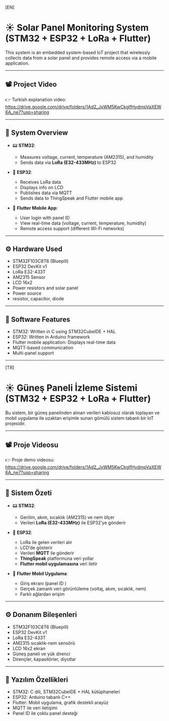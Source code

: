 [EN]
# ☀️ Solar Panel Monitoring System (STM32 + ESP32 + LoRa + Flutter)

This system is an embedded system-based IoT project that wirelessly collects data from a solar panel and provides remote access via a mobile application.

---

## 📽 Project Video  
👉 Turkish explanation video: https://drive.google.com/drive/folders/1Ad2_JxWM5KwCkglfHydmpVaXEW6A_ne7?usp=sharing

---

## 🧠 System Overview

- 📟 **STM32**:
  - Measures voltage, current, temperature (AM2315), and humidity
  - Sends data via **LoRa (E32-433MHz)** to ESP32

- 📶 **ESP32**:
  - Receives LoRa data
  - Displays info on LCD
  - Publishes data via MQTT
  - Sends data to ThingSpeak and Flutter mobile app

- 📱 **Flutter Mobile App**:
  - User login with panel ID 
  - View real-time data (voltage, current, temperature, humidity)
  - Remote access support (different Wi-Fi networks)

---

## ⚙️ Hardware Used

- STM32F103C8T6 (Bluepill)
- ESP32 DevKit v1
- LoRa E32-433T
- AM2315 Sensor
- LCD 16x2
- Power resistors and solar panel
- Power source
- resistor, capacitor, diode

---

## 🔐 Software Features

- STM32: Written in C using STM32CubeIDE + HAL
- ESP32: Written in Arduino framework
- Flutter mobile application: Displays real-time data
- MQTT-based communication
- Multi-panel support 

---
[TR]
# ☀️ Güneş Paneli İzleme Sistemi (STM32 + ESP32 + LoRa + Flutter)

Bu sistem, bir güneş panelinden alınan verileri kablosuz olarak toplayan ve mobil uygulama ile uzaktan erişimle sunan gömülü sistem tabanlı bir IoT projesidir.

---

## 📽 Proje Videosu  
👉 Proje demo videosu:  https://drive.google.com/drive/folders/1Ad2_JxWM5KwCkglfHydmpVaXEW6A_ne7?usp=sharing

---

## 🧠 Sistem Özeti

- 📟 **STM32**:
  - Gerilim, akım, sıcaklık (AM2315) ve nem ölçer
  - Verileri **LoRa (E32-433MHz)** ile ESP32’ye gönderir

- 📶 **ESP32**:
  - LoRa ile gelen verileri alır
  - LCD’de gösterir
  - Verileri **MQTT**  ile gönderir
  - **ThingSpeak** platformuna veri yollar
  - **Flutter mobil uygulamasına** veri iletir

- 📱 **Flutter Mobil Uygulama**:
  - Giriş ekranı (panel ID )
  - Gerçek zamanlı veri görüntüleme (voltaj, akım, sıcaklık, nem)
  - Farklı ağlardan erişim 

---

## ⚙️ Donanım Bileşenleri

- STM32F103C8T6 (Bluepill)
- ESP32 DevKit v1
- LoRa E32-433T
- AM2315 sıcaklık-nem sensörü
- LCD 16x2 ekran
- Güneş paneli ve yük direnci
- Dirençler, kapasitörler, diyotlar

---

## 🔐 Yazılım Özellikleri

- STM32: C dili, STM32CubeIDE + HAL kütüphaneleri
- ESP32: Arduino tabanlı C++
- Flutter: Mobil uygulama, grafik destekli arayüz
- MQTT ile veri iletişimi
- Panel ID ile çoklu panel desteği
